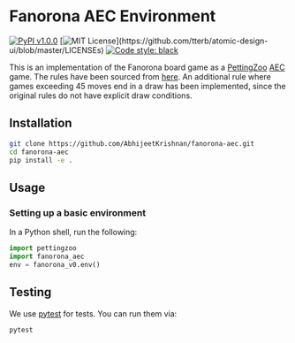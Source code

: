# Fanorona AEC Environment

[![PyPI v1.0.0](https://img.shields.io/pypi/v/fanorona-aec)](https://pypi.org/project/fanorona-aec/1.0.0/)
[![MIT License](https://img.shields.io/apm/l/atomic-design-ui.svg?)](https://github.com/tterb/atomic-design-ui/blob/master/LICENSEs)
[![Code style: black](https://img.shields.io/badge/code%20style-black-000000.svg)](https://github.com/psf/black)

This is an implementation of the Fanorona board game as a [PettingZoo](https://github.com/PettingZoo-Team/PettingZoo) [AEC](https://arxiv.org/abs/2009.13051) game.
The rules have been sourced from [here](https://www.mindsports.nl/index.php/the-pit/528-fanorona).
An additional rule where games exceeding 45 moves end in a draw has been implemented, since the
original rules do not have explicit draw conditions.

## Installation

```bash
git clone https://github.com/AbhijeetKrishnan/fanorona-aec.git
cd fanorona-aec
pip install -e .
```

## Usage

### Setting up a basic environment

In a Python shell, run the following:

```python
import pettingzoo
import fanorona_aec
env = fanorona_v0.env()
```

## Testing

We use [pytest](http://doc.pytest.org/) for tests. You can run them via:

```bash
pytest
```
